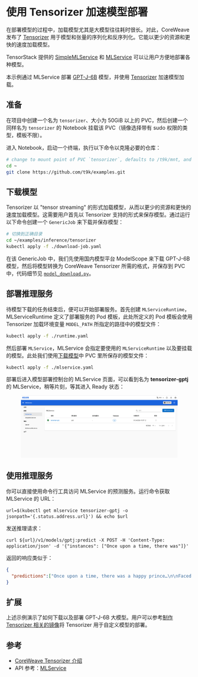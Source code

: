 # 使用 Tensorizer 加速模型部署

在部署模型的过程中，加载模型尤其是大模型往往耗时很长。对此，CoreWeave 发布了 <a target="_blank" rel="noopener noreferrer" href="https://docs.coreweave.com/coreweave-machine-learning-and-ai/inference/tensorizer">Tensorizer</a> 用于模型和张量的序列化和反序列化。它能以更少的资源和更快的速度加载模型。

TensorStack 提供的 [SimpleMLService](../modules/deployment/simplemlservice.md) 和 [MLService](../modules/deployment/mlservice.md) 可以让用户方便地部署各种模型。

本示例通过 MLService 部署 <a target="_blank" rel="noopener noreferrer" href="https://huggingface.co/EleutherAI/gpt-j-6b">GPT-J-6B</a> 模型，并使用 <a target="_blank" rel="noopener noreferrer" href="https://docs.coreweave.com/coreweave-machine-learning-and-ai/inference/tensorizer">Tensorizer</a>  加速模型加载。

## 准备

在项目中创建一个名为 `tensorizer`、大小为 50GiB 以上的 PVC，然后创建一个同样名为 `tensorizer` 的 Notebook 挂载该 PVC（镜像选择带有 sudo 权限的类型，模板不限）。

进入 Notebook，启动一个终端，执行以下命令以克隆必要的仓库：

```bash
# change to mount point of PVC `tensorizer`, defaults to /t9k/mnt, and also $HOME
cd ~
git clone https://github.com/t9k/examples.git
```

## 下载模型

Tensorizer 以 "tensor streaming" 的形式加载模型，从而以更少的资源和更快的速度加载模型。这需要用户首先以 Tensorizer 支持的形式来保存模型。通过运行以下命令创建一个 `GenericJob` 来下载并保存模型：

```sh
# 切换到正确目录
cd ~/examples/inference/tensorizer
kubectl apply -f ./download-job.yaml
```

在该 GenericJob 中，我们先使用国内模型平台 ModelScope 来下载 GPT-J-6B 模型，然后将模型转换为 CoreWeave Tensorizer 所需的格式，并保存到 PVC 中，代码细节见 <a target="_blank" rel="noopener noreferrer" href="https://github.com/t9k/examples/blob/master/deployments/tensorizer/download/model_download.py">`model_download.py`</a>。

## 部署推理服务

待模型下载的任务结束后，便可以开始部署服务。首先创建 `MLServiceRuntime`，MLServiceRuntime 定义了部署服务的 Pod 模板，此处所定义的 Pod 模板会使用 Tensorizer 加载环境变量 `MODEL_PATH` 所指定的路径中的模型文件：

```sh
kubectl apply -f ./runtime.yaml
```

然后部署 `MLService`，MLService 会指定要使用的 `MLServiceRuntime` 以及要挂载的模型。此处我们使用[下载模型](#下载模型)中 PVC 里所保存的模型文件：

```sh
kubectl apply -f ./mlservice.yaml
```

部署后进入模型部署控制台的 MLService 页面，可以看到名为 **tensorizer-gptj** 的 MLService，稍等片刻，等其进入 Ready 状态：

<figure class="screenshot">
    <img alt="ready" src="../assets/examples/deploy-tensorizer/running-status.png" />
</figure>

## 使用推理服务

你可以直接使用命令行工具访问 MLService 的预测服务。运行命令获取 MLService 的 URL：

``` shell
url=$(kubectl get mlservice tensorizer-gptj -o jsonpath='{.status.address.url}') && echo $url
```

发送推理请求：

``` shell
curl ${url}/v1/models/gptj:predict -X POST -H 'Content-Type: application/json' -d '{"instances": ["Once upon a time, there was"]}'
```

返回的响应类似于：

```json
{
  "predictions":["Once upon a time, there was a happy prince…\n\nFaced with a constant barrage of attacks from enemies, this happy prince decided to launch a counterattack and create his own military kingdom. He created a country called Fairy Tail, where no dragon is found, but all dragon"]
}
```

## 扩展

上述示例演示了如何下载以及部署 GPT-J-6B 大模型。用户可以参考[制作 Tensorizer 相关的镜像](https://github.com/t9k/examples/blob/master/inference/tensorizer/README.md#%E5%88%B6%E4%BD%9C-tensorizer-%E7%9B%B8%E5%85%B3%E7%9A%84%E9%95%9C%E5%83%8F)将 Tensorizer 用于自定义模型的部署。

## 参考

- <a target="_blank" rel="noopener noreferrer" href="https://docs.coreweave.com/coreweave-machine-learning-and-ai/inference/tensorizer">CoreWeave Tensorizer 介绍</a> 
- API 参考：[MLService](../../references/api-reference/mlservice.md)
